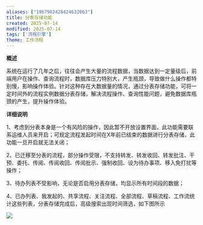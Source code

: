 ```yaml
---
aliases: ["1967902428424632063"]
title: 分表存储功能
created: 2025-07-14
modified: 2025-07-14
tags: ['流程引擎']
theme: 工作流程
---
```


**概述**

系统在运行了几年之后，往往会产生大量的流程数据，当数据达到一定量级后，前端用户在操作、查询流程时，数据库压力特别大，产生瓶颈，导致做什么操作都特别慢，影响操作体验。针对这种存在大数据量的情况，通过分表存储功能，可将一定时间外的流程实例数据分表存储，解决流程操作、查询性能问题，避免数据库瓶颈的产生，提升操作体验。

**详细说明**

1、考虑到分表本身是一个有风险的操作，因此暂不开放设置界面，此功能需要联系运维人员来开启；可规定流程发起时间在X年前已结束的数据进行分表存储，此功能一旦开启就无法关闭；

2、已迁移至分表的流程，部分操作受限，不支持转发、转发收回、转发批注、干预、委托、传阅、传阅收回、传阅批示、强制收回、设为待办事项、移入免打扰等操作；

3、待办列表不受影响，无论是否启用分表存储，均显示所有时间段的数据；

4、已办列表、我发起的、共享流程、关注流程、全部流程、草稿流程、工作流统计这些列表，分表存储完成后，高级搜索出现时间筛选，如下图所示

![](https://myhelpdoc.oss-cn-heyuan.aliyuncs.com/mdimages/7ba19e0e882a3be91e27aa23b4f730cc.jpg)

